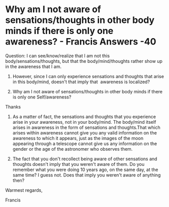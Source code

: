 # Why am I not aware of sensations/thoughts in other body minds if there is only one awareness? - Francis Answers -40

Question: I can see/know/realize that I am not this body/sensations/thoughts, but that the body/mind/thoughts rather show up in the awareness that I am.&nbsp;

1. However, since I can only experience sensations and thoughts that arise in this body/mind, doesn't that imply that &nbsp;awareness is localized?&nbsp;

2. Why am I not aware of sensations/thoughts in other body minds if there is only one Self/awareness?&nbsp;

  

Thanks

1. As a matter of fact, the sensations and thoughts that you experience arise in your awareness, not in your body/mind. The body/mind itself arises in awareness in the form of sensations and thoughts.That which arises within awareness cannot give you any valid information on the awareness to which it appears, just as the images of the moon appearing through a telescope cannot give us any information on the gender or the age of the astronomer who observes them.

2. The fact that you don't recollect being aware of other sensations and thoughts doesn't imply that you weren't aware of them. Do you remember what you were doing 10 years ago, on the same day, at the same time? I guess not. Does that imply you weren't aware of anything then?

Warmest regards,

Francis

